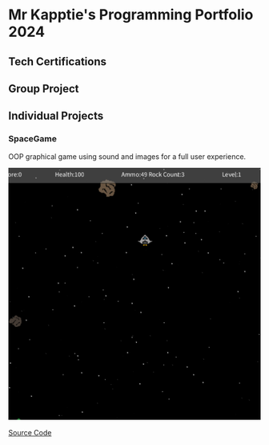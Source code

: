 # Mr Kapptie's Programming Portfolio 2024

## Tech Certifications

## Group Project

## Individual Projects

### SpaceGame
OOP graphical game using sound and images for a full user experience.

![Gameplay](https://github.com/kappter/programmingportfolioA22024/blob/main/images/sg1.png?raw=true)

[Source Code](https://github.com/kappter/programmingportfolioA22024/blob/main/src/SpaceGame2.zip)
